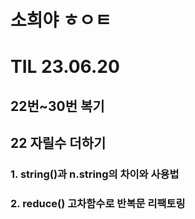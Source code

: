 # 소희야 ㅎㅇㅌ

# TIL 23.06.20 
## 22번~30번 복기

## 22 자릴수 더하기
### 1. string()과 n.string의 차이와 사용법

### 2. reduce() 고차함수로 반복문 리팩토링 

